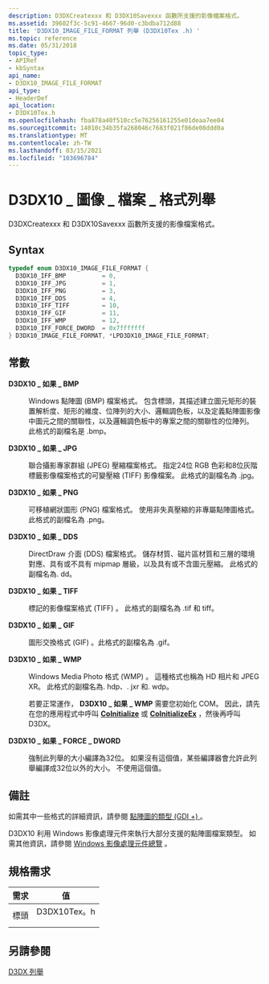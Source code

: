 ```yaml
---
description: D3DXCreatexxx 和 D3DX10Savexxx 函數所支援的影像檔案格式。
ms.assetid: 39602f3c-5c91-4667-96d0-c3bdba712d88
title: 'D3DX10_IMAGE_FILE_FORMAT 列舉 (D3DX10Tex .h) '
ms.topic: reference
ms.date: 05/31/2018
topic_type:
- APIRef
- kbSyntax
api_name:
- D3DX10_IMAGE_FILE_FORMAT
api_type:
- HeaderDef
api_location:
- D3DX10Tex.h
ms.openlocfilehash: fba878a40f510cc5e76256161255e01deaa7ee04
ms.sourcegitcommit: 14010c34b35fa268046c7683f021f86de08ddd0a
ms.translationtype: MT
ms.contentlocale: zh-TW
ms.lasthandoff: 03/15/2021
ms.locfileid: "103696784"
---
```

# <a name="d3dx10_image_file_format-enumeration"></a>D3DX10 \_ 圖像 \_ 檔案 \_ 格式列舉

D3DXCreatexxx 和 D3DX10Savexxx 函數所支援的影像檔案格式。

## <a name="syntax"></a>Syntax


```C++
typedef enum D3DX10_IMAGE_FILE_FORMAT { 
  D3DX10_IFF_BMP          = 0,
  D3DX10_IFF_JPG          = 1,
  D3DX10_IFF_PNG          = 3,
  D3DX10_IFF_DDS          = 4,
  D3DX10_IFF_TIFF         = 10,
  D3DX10_IFF_GIF          = 11,
  D3DX10_IFF_WMP          = 12,
  D3DX10_IFF_FORCE_DWORD  = 0x7fffffff
} D3DX10_IMAGE_FILE_FORMAT, *LPD3DX10_IMAGE_FILE_FORMAT;
```



## <a name="constants"></a>常數

<dl> <dt>

<span id="D3DX10_IFF_BMP"></span><span id="d3dx10_iff_bmp"></span>**D3DX10 \_ 如果 \_ BMP**
</dt> <dd>

Windows 點陣圖 (BMP) 檔案格式。 包含標頭，其描述建立圖元矩形的裝置解析度、矩形的維度、位陣列的大小、邏輯調色板，以及定義點陣圖影像中圖元之間的關聯性，以及邏輯調色板中的專案之間的關聯性的位陣列。 此格式的副檔名是 .bmp。

</dd> <dt>

<span id="D3DX10_IFF_JPG"></span><span id="d3dx10_iff_jpg"></span>**D3DX10 \_ 如果 \_ JPG**
</dt> <dd>

聯合攝影專家群組 (JPEG) 壓縮檔案格式。 指定24位 RGB 色彩和8位灰階標籤影像檔案格式的可變壓縮 (TIFF) 影像檔案。 此格式的副檔名為 .jpg。

</dd> <dt>

<span id="D3DX10_IFF_PNG"></span><span id="d3dx10_iff_png"></span>**D3DX10 \_ 如果 \_ PNG**
</dt> <dd>

可移植網狀圖形 (PNG) 檔案格式。 使用非失真壓縮的非專屬點陣圖格式。 此格式的副檔名為 .png。

</dd> <dt>

<span id="D3DX10_IFF_DDS"></span><span id="d3dx10_iff_dds"></span>**D3DX10 \_ 如果 \_ DDS**
</dt> <dd>

DirectDraw 介面 (DDS) 檔案格式。 儲存材質、磁片區材質和三層的環境對應、具有或不具有 mipmap 層級，以及具有或不含圖元壓縮。 此格式的副檔名為. dd。

</dd> <dt>

<span id="D3DX10_IFF_TIFF"></span><span id="d3dx10_iff_tiff"></span>**D3DX10 \_ 如果 \_ TIFF**
</dt> <dd>

標記的影像檔案格式 (TIFF) 。 此格式的副檔名為 .tif 和 tiff。

</dd> <dt>

<span id="D3DX10_IFF_GIF"></span><span id="d3dx10_iff_gif"></span>**D3DX10 \_ 如果 \_ GIF**
</dt> <dd>

圖形交換格式 (GIF) 。此格式的副檔名為 .gif。

</dd> <dt>

<span id="D3DX10_IFF_WMP"></span><span id="d3dx10_iff_wmp"></span>**D3DX10 \_ 如果 \_ WMP**
</dt> <dd>

Windows Media Photo 格式 (WMP) 。 這種格式也稱為 HD 相片和 JPEG XR。 此格式的副檔名為. hdp、. jxr 和. wdp。

若要正常運作， **D3DX10 \_ 如果 \_ WMP** 需要您初始化 COM。 因此，請先在您的應用程式中呼叫 [**CoInitialize**](/windows/win32/api/objbase/nf-objbase-coinitialize) 或 [**CoInitializeEx**](/windows/win32/api/combaseapi/nf-combaseapi-coinitializeex) ，然後再呼叫 D3DX。

</dd> <dt>

<span id="D3DX10_IFF_FORCE_DWORD"></span><span id="d3dx10_iff_force_dword"></span>**D3DX10 \_ 如果 \_ FORCE \_ DWORD**
</dt> <dd>

強制此列舉的大小編譯為32位。 如果沒有這個值，某些編譯器會允許此列舉編譯成32位以外的大小。 不使用這個值。

</dd> </dl>

## <a name="remarks"></a>備註

如需其中一些格式的詳細資訊，請參閱 [點陣圖的類型 (GDI +) ](../gdiplus/-gdiplus-types-of-bitmaps-about.md) 。

D3DX10 利用 Windows 影像處理元件來執行大部分支援的點陣圖檔案類型。 如需其他資訊，請參閱 [Windows 影像處理元件總覽](https://msdn.microsoft.com/library/ms737408.aspx) 。

## <a name="requirements"></a>規格需求



| 需求 | 值 |
|-------------------|----------------------------------------------------------------------------------------|
| 標頭<br/> | <dl> <dt>D3DX10Tex。h</dt> </dl> |



## <a name="see-also"></a>另請參閱

<dl> <dt>

[D3DX 列舉](d3d10-graphics-reference-d3dx10-enums.md)
</dt> </dl>

 

 
